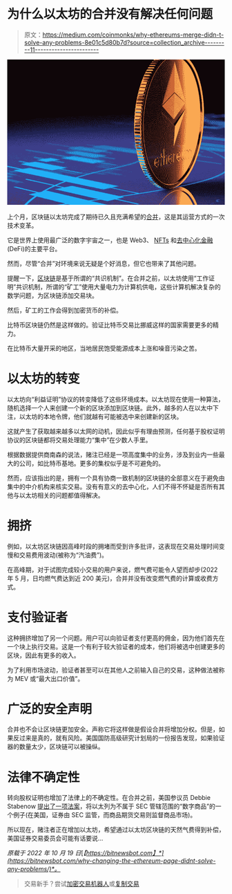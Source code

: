 # 为什么以太坊的合并没有解决任何问题

> 原文：<https://medium.com/coinmonks/why-ethereums-merge-didn-t-solve-any-problems-8e01c5d80b7d?source=collection_archive---------11----------------------->

![](img/35e920138661c58717f4e57aaf05e01f.png)

上个月，区块链以太坊完成了期待已久且充满希望的[合并](https://bitnewsbot.com/ethereums-merge-will-change-the-cryptocurrency-space-forever-everything-you-need-to-know/)，这是其运营方式的一次技术变革。

它是世界上使用最广泛的数字宇宙之一，也是 Web3、 [NFTs](https://bitnewsbot.com/what-is-a-crypto-nft/) 和[去中心化金融](https://bitnewsbot.com/how-decentralized-finance-paves-the-way-for-financial-inclusion/) (DeFi)的主要平台。

然而，尽管“合并”对环境来说无疑是个好消息，但它也带来了其他问题。

提醒一下，[区块链](https://bitnewsbot.com/what-is-blockchain-technology/)是基于所谓的“共识机制”。在合并之前，以太坊使用“工作证明”共识机制，所谓的“矿工”使用大量电力为计算机供电，这些计算机解决复杂的数学问题，为区块链添加交易块。

然后，矿工的工作会得到加密货币的补偿。

比特币区块链仍然是这样做的。验证比特币交易比挪威这样的国家需要更多的精力。

在比特币大量开采的地区，当地居民饱受能源成本上涨和噪音污染之苦。

# 以太坊的转变

以太坊向“利益证明”协议的转变降低了这些环境成本。以太坊现在使用一种算法，随机选择一个人来创建一个新的区块添加到区块链。此外，越多的人在以太中下注，以太坊的本地令牌，他们就越有可能被选中来创建新的区块。

这就产生了获取越来越多以太网的动机，因此似乎有理由预测，任何基于股权证明协议的区块链都将交易处理能力“集中”在少数人手里。

根据数据提供商南森的说法，赌注已经是一项高度集中的业务，涉及到业内一些最大的公司，如比特币基地。更多的集权似乎是不可避免的。

然而，应该指出的是，拥有一个具有协商一致机制的区块链的全部意义在于避免由集中的中介机构来核实交易。没有有意义的去中心化，人们不得不怀疑是否所有其他与以太坊相关的问题都值得解决。

# 拥挤

例如，以太坊区块链因高峰时段的拥堵而受到许多批评，这表现在交易处理时间变慢和交易费用波动(被称为“汽油费”)。

在高峰期，对于试图完成较小交易的用户来说，燃气费可能令人望而却步(2022 年 5 月，日均燃气费达到近 200 美元)，合并并没有改变燃气费的计算或收费方式。

# 支付验证者

这种拥挤增加了另一个问题。用户可以向验证者支付更高的佣金，因为他们首先在一个块上执行交易。这是一个有利于较大验证者的成本，他们将被选中创建更多的区块，因此有更多的收入。

为了利用市场波动，验证者甚至可以在其他人之前输入自己的交易，这种做法被称为 MEV 或“最大出口价值”。

# 广泛的安全声明

合并也不会让区块链更加安全。声称它将这样做是假设合并将增加分权。但是，如果反过来是真的，就有风险。美国国防高级研究计划局的一份报告发现，如果验证器的数量太少，区块链可以被操纵。

# 法律不确定性

转向股权证明也增加了法律上的不确定性。在合并之前，美国参议员 Debbie Stabenow [提出了一项法案](https://www.agriculture.senate.gov/imo/media/doc/crypto_bill_text.pdf)，将以太列为不属于 SEC 管辖范围的“数字商品”的一个例子(在美国，证券由 SEC 监管，而商品期货交易则监督商品市场)。

所以现在，赌注者正在增加以太坊，希望通过以太坊区块链的天然气费得到补偿，美国证券交易委员会可能有话要说…

*原载于 2022 年 10 月 19 日*[*【https://bitnewsbot.com】*](https://bitnewsbot.com/why-changing-the-ethereum-page-didnt-solve-any-problems/)*。*

> 交易新手？尝试[加密交易机器人](/coinmonks/crypto-trading-bot-c2ffce8acb2a)或[复制交易](/coinmonks/top-10-crypto-copy-trading-platforms-for-beginners-d0c37c7d698c)